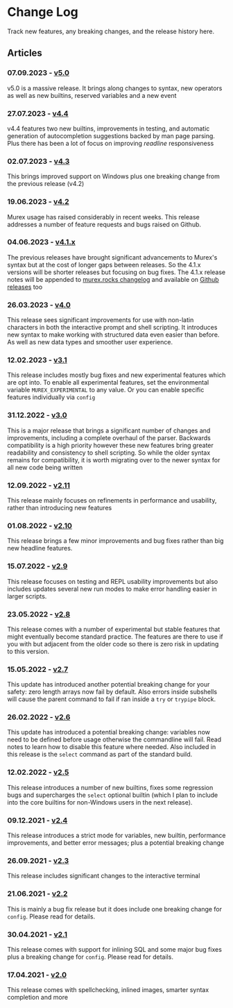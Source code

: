 # Change Log

Track new features, any breaking changes, and the release history here.

## Articles

### 07.09.2023 - [v5.0](../changelog/v5.0.md)

v5.0 is a massive release. It brings along changes to syntax, new operators as well as new builtins, reserved variables and a new event


### 27.07.2023 - [v4.4](../changelog/v4.4.md)

v4.4 features two new builtins, improvements in testing, and automatic generation of autocompletion suggestions backed by man page parsing. Plus there has been a lot of focus on improving _readline_ responsiveness


### 02.07.2023 - [v4.3](../changelog/v4.3.md)

This brings improved support on Windows plus one breaking change from the previous release (v4.2)


### 19.06.2023 - [v4.2](../changelog/v4.2.md)

Murex usage has raised considerably in recent weeks. This release addresses a number of feature requests and bugs raised on Github.


### 04.06.2023 - [v4.1.x](../changelog/v4.1.md)

The previous releases have brought significant advancements to Murex's syntax but at the cost of longer gaps between releases. So the 4.1.x versions will be shorter releases but focusing on bug fixes. The 4.1.x release notes will be appended to [murex.rocks changelog](https://murex.rocks/docs/changelog/v4.1.html) and available on [Github releases](https://github.com/lmorg/murex/releases) too


### 26.03.2023 - [v4.0](../changelog/v4.0.md)

This release sees significant improvements for use with non-latin characters in both the interactive prompt and shell scripting. It introduces new syntax to make working with structured data even easier than before. As well as new data types and smoother user experience.


### 12.02.2023 - [v3.1](../changelog/v3.1.md)

This release includes mostly bug fixes and new experimental features which are opt into. To enable all experimental features, set the environmental variable `MUREX_EXPERIMENTAL` to any value. Or you can enable specific features individually via `config`


### 31.12.2022 - [v3.0](../changelog/v3.0.md)

This is a major release that brings a significant number of changes and improvements, including a complete overhaul of the parser. Backwards compatibility is a high priority however these new features bring greater readability and consistency to shell scripting. So while the older syntax remains for compatibility, it is worth migrating over to the newer syntax for all new code being written


### 12.09.2022 - [v2.11](../changelog/v2.11.md)

This release mainly focuses on refinements in performance and usability, rather than introducing new features


### 01.08.2022 - [v2.10](../changelog/v2.10.md)

This release brings a few minor improvements and bug fixes rather than big new headline features.


### 15.07.2022 - [v2.9](../changelog/v2.9.md)

This release focuses on testing and REPL usability improvements but also includes updates several new run modes to make error handling easier in larger scripts.


### 23.05.2022 - [v2.8](../changelog/v2.8.md)

This release comes with a number of experimental but stable features that might eventually become standard practice. The features are there to use if you with but adjacent from the older code so there is zero risk in updating to this version.


### 15.05.2022 - [v2.7](../changelog/v2.7.md)

This update has introduced another potential breaking change for your safety: zero length arrays now fail by default. Also errors inside subshells will cause the parent command to fail if ran inside a `try` or `trypipe` block.


### 26.02.2022 - [v2.6](../changelog/v2.6.md)

This update has introduced a potential breaking change: variables now need to be defined before usage otherwise the commandline will fail. Read notes to learn how to disable this feature where needed. Also included in this release is the `select` command as part of the standard build.


### 12.02.2022 - [v2.5](../changelog/v2.5.md)

This release introduces a number of new builtins, fixes some regression bugs and supercharges the `select` optional builtin (which I plan to include into the core builtins for non-Windows users in the next release).


### 09.12.2021 - [v2.4](../changelog/v2.4.md)

This release introduces a strict mode for variables, new builtin, performance improvements, and better error messages; plus a potential breaking change


### 26.09.2021 - [v2.3](../changelog/v2.3.md)

This release includes significant changes to the interactive terminal


### 21.06.2021 - [v2.2](../changelog/v2.2.md)

This is mainly a bug fix release but it does include one breaking change for `config`. Please read for details.


### 30.04.2021 - [v2.1](../changelog/v2.1.md)

This release comes with support for inlining SQL and some major bug fixes plus a breaking change for `config`. Please read for details.


### 17.04.2021 - [v2.0](../changelog/v2.0.md)

This release comes with spellchecking, inlined images, smarter syntax completion and more


